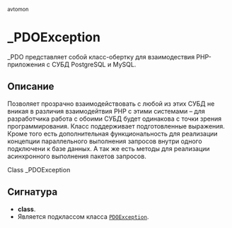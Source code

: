 <small>avtomon</small>

_PDOException
=============

_PDO представляет собой класс-обертку для взаимодествия PHP-приложения с СУБД PostgreSQL и MySQL.

Описание
-----------

Позволяет прозрачно взаимодействовать с любой из этих СУБД не вникая в различия взаимодейтвия PHP с этими системами –
для разработчика работа с обоими СУБД будет одинакова с точки зрения программирования.
Класс поддерживает подготовленные выражения. Кроме того есть дополнительная функциональность для реализации концепции
параллельного выполнения запросов внутри одного подключени к базе данных. А так же есть методы для реализации
асинхронного выполнения пакетов запросов.

Class _PDOException

Сигнатура
---------

- **class**.
- Является подклассом класса [`PDOException`](http://php.net/class.PDOException).

